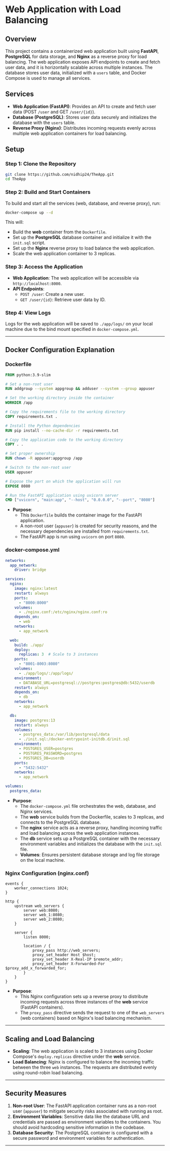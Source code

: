 # Web Application with Load Balancing

## Overview

This project contains a containerized web application built using **FastAPI**, **PostgreSQL** for data storage, and **Nginx** as a reverse proxy for load balancing. The web application exposes API endpoints to create and fetch user data, and it is horizontally scalable across multiple instances. The database stores user data, initialized with a `users` table, and Docker Compose is used to manage all services.

## Services

- **Web Application (FastAPI)**: Provides an API to create and fetch user data (POST `/user` and GET `/user/{id}`).
- **Database (PostgreSQL)**: Stores user data securely and initializes the database with the `users` table.
- **Reverse Proxy (Nginx)**: Distributes incoming requests evenly across multiple web application containers for load balancing.

## Setup

### Step 1: Clone the Repository

```bash
git clone https://github.com/nidhip24/TheApp.git
cd TheApp
```

### Step 2: Build and Start Containers

To build and start all the services (web, database, and reverse proxy), run:

```bash
docker-compose up --d
```

This will:
- Build the **web** container from the `Dockerfile`.
- Set up the **PostgreSQL** database container and initialize it with the `init.sql` script.
- Set up the **Nginx** reverse proxy to load balance the web application.
- Scale the web application container to 3 replicas.

### Step 3: Access the Application

- **Web Application**: The web application will be accessible via `http://localhost:8000`.
- **API Endpoints**:
  - `POST /user`: Create a new user.
  - `GET /user/{id}`: Retrieve user data by ID.
  
### Step 4: View Logs

Logs for the web application will be saved to `./app/logs/` on your local machine due to the bind mount specified in `docker-compose.yml`.

---

## Docker Configuration Explanation

### **Dockerfile**

```dockerfile
FROM python:3.9-slim

# Set a non-root user
RUN addgroup --system appgroup && adduser --system --group appuser

# Set the working directory inside the container
WORKDIR /app

# Copy the requirements file to the working directory
COPY requirements.txt .

# Install the Python dependencies
RUN pip install --no-cache-dir -r requirements.txt

# Copy the application code to the working directory
COPY . .

# Set proper ownership
RUN chown -R appuser:appgroup /app

# Switch to the non-root user
USER appuser

# Expose the port on which the application will run
EXPOSE 8080

# Run the FastAPI application using uvicorn server
CMD ["uvicorn", "main:app", "--host", "0.0.0.0", "--port", "8080"]
```

- **Purpose**: 
  - This `Dockerfile` builds the container image for the FastAPI application.
  - A non-root user (`appuser`) is created for security reasons, and the necessary dependencies are installed from `requirements.txt`.
  - The FastAPI app is run using `uvicorn` on port `8080`.

### **docker-compose.yml**

```yaml
networks:
  app_network:
    driver: bridge

services:
  nginx:
    image: nginx:latest
    restart: always
    ports:
      - "8000:8000"
    volumes:
      - ./nginx.conf:/etc/nginx/nginx.conf:ro
    depends_on:
      - web
    networks:
      - app_network

  web:
    build: ./app/
    deploy:
      replicas: 3  # Scale to 3 instances
    ports:
      - "8001-8003:8080"
    volumes:
      - ./app/logs/:/app/logs/
    environment:
      - DATABASE_URL=postgresql://postgres:postgres@db:5432/userdb
    restart: always
    depends_on:
      - db
    networks:
      - app_network

  db:
    image: postgres:13
    restart: always
    volumes:
      - postgres_data:/var/lib/postgresql/data
      - ./init.sql:/docker-entrypoint-initdb.d/init.sql
    environment:
      - POSTGRES_USER=postgres
      - POSTGRES_PASSWORD=postgres
      - POSTGRES_DB=userdb
    ports:
      - "5432:5432"
    networks:
      - app_network

volumes:
  postgres_data:
```

- **Purpose**:
  - The `docker-compose.yml` file orchestrates the web, database, and Nginx services.
  - The **web** service builds from the Dockerfile, scales to 3 replicas, and connects to the PostgreSQL database.
  - The **nginx** service acts as a reverse proxy, handling incoming traffic and load balancing across the web application instances.
  - The **db** service sets up a PostgreSQL container with the necessary environment variables and initializes the database with the `init.sql` file.
  - **Volumes**: Ensures persistent database storage and log file storage on the local machine.

### **Nginx Configuration (nginx.conf)**

```nginx
events {
    worker_connections 1024;
}

http {
    upstream web_servers {
        server web:8080;
        server web_1:8080;
        server web_2:8080;
    }

    server {
        listen 8000;

        location / {
            proxy_pass http://web_servers;
            proxy_set_header Host $host;
            proxy_set_header X-Real-IP $remote_addr;
            proxy_set_header X-Forwarded-For $proxy_add_x_forwarded_for;
        }
    }
}
```

- **Purpose**:
  - This Nginx configuration sets up a reverse proxy to distribute incoming requests across three instances of the **web** service (FastAPI containers).
  - The `proxy_pass` directive sends the request to one of the `web_servers` (web containers) based on Nginx's load balancing mechanism.

---

## Scaling and Load Balancing

- **Scaling**: The web application is scaled to 3 instances using Docker Compose's `deploy.replicas` directive under the **web** service.
- **Load Balancing**: Nginx is configured to balance the incoming traffic between the three `web` instances. The requests are distributed evenly using round-robin load balancing.

---

## Security Measures

1. **Non-root User**: The FastAPI application container runs as a non-root user (`appuser`) to mitigate security risks associated with running as root.
2. **Environment Variables**: Sensitive data like the database URL and credentials are passed as environment variables to the containers. You should avoid hardcoding sensitive information in the codebase.
3. **Database Security**: The PostgreSQL container is configured with a secure password and environment variables for authentication.

---


